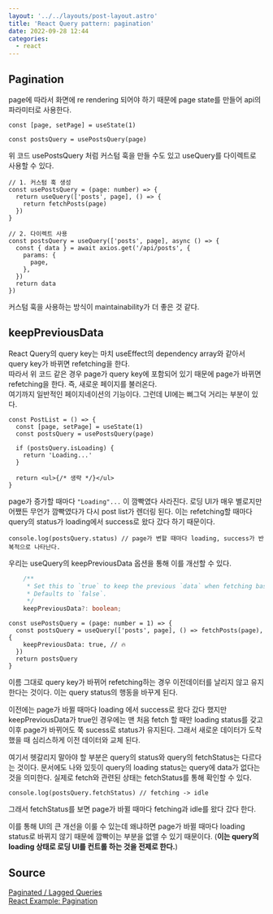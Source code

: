 ```yaml
---
layout: '../../layouts/post-layout.astro'
title: 'React Query pattern: pagination'
date: 2022-09-28 12:44
categories:
  - react
---
```


## Pagination

page에 따라서 화면에 re rendering 되어야 하기 때문에 page state를 만들어 api의 파라미터로 사용한다.

```tsx
const [page, setPage] = useState(1)

const postsQuery = usePostsQuery(page)
```

위 코드 usePostsQuery 처럼 커스텀 훅을 만들 수도 있고 useQuery를 다이렉트로 사용할 수 있다.

```tsx
// 1. 커스텀 훅 생성
const usePostsQuery = (page: number) => {
  return useQuery(['posts', page], () => {
    return fetchPosts(page)
  })
}
```

```tsx
// 2. 다이렉트 사용
const postsQuery = useQuery(['posts', page], async () => {
  const { data } = await axios.get('/api/posts', {
    params: {
      page,
    },
  })
  return data
})
```

커스텀 훅을 사용하는 방식이 maintainability가 더 좋은 것 같다.

## keepPreviousData

React Query의 query key는 마치 useEffect의 dependency array와 같아서 query key가 바뀌면 refetching을 한다.  
따라서 위 코드 같은 경우 page가 query key에 포함되어 있기 때문에 page가 바뀌면 refetching을 한다. 즉, 새로운 페이지를 불러온다.  
여기까지 일반적인 페이지네이션의 기능이다. 그런데 UI에는 삐그덕 거리는 부분이 있다.

```tsx
const PostList = () => {
  const [page, setPage] = useState(1)
  const postsQuery = usePostsQuery(page)

  if (postsQuery.isLoading) {
    return 'Loading...'
  }

  return <ul>{/* 생략 */}</ul>
}
```

page가 증가할 때마다 `"Loading"...` 이 깜빡였다 사라진다. 로딩 UI가 매우 별로지만 어쨌든 무언가 깜빡였다가 다시 post list가 렌더링 된다. 이는 refetching할 때마다 query의 status가 loading에서 success로 왔다 갔다 하기 때문이다.

```tsx
console.log(postsQuery.status) // page가 변할 때마다 loading, success가 반복적으로 나타난다.
```

우리는 useQuery의 keepPreviousData 옵션을 통해 이를 개선할 수 있다.

```ts
    /**
     * Set this to `true` to keep the previous `data` when fetching based on a new query key.
     * Defaults to `false`.
     */
    keepPreviousData?: boolean;
```

```tsx
const usePostsQuery = (page: number = 1) => {
  const postsQuery = useQuery(['posts', page], () => fetchPosts(page), {
    keepPreviousData: true, // 🔥
  })
  return postsQuery
}
```

이름 그대로 query key가 바뀌어 refetching하는 경우 이전데이터를 날리지 않고 유지한다는 것이다. 이는 query status의 행동을 바꾸게 된다.

이전에는 page가 바뀔 때마다 loading 에서 success로 왔다 갔다 했지만 keepPreviousData가 true인 경우에는 맨 처음 fetch 할 때만 loading status를 갖고 이후 page가 바뀌어도 쭉 sucess로 status가 유지된다. 그래서 새로운 데이터가 도착했을 때 심리스하게 이전 데이터와 교체 된다.

여기서 헷갈리지 말아야 할 부분은 query의 status와 query의 fetchStatus는 다르다는 것이다. 문서에도 나와 있듯이 query의 loading status는 query에 data가 없다는 것을 의미한다. 실제로 fetch와 관련된 상태는 fetchStatus를 통해 확인할 수 있다.

```tsx
console.log(postsQuery.fetchStatus) // fetching -> idle
```

그래서 fetchStatus를 보면 page가 바뀔 때마다 fetching과 idle를 왔다 갔다 한다.

이를 통해 UI의 큰 개선을 이룰 수 있는데 왜냐하면 page가 바뀔 때마다 loading status로 바뀌지 않기 때문에 깜빡이는 부분을 없앨 수 있기 때문이다. (**이는 query의 loading 상태로 로딩 UI를 컨트롤 하는 것을 전제로 한다.**)

## Source

[Paginated / Lagged Queries](https://tanstack.com/query/v4/docs/guides/paginated-queries)  
[React Example: Pagination](https://tanstack.com/query/v4/docs/examples/react/pagination)
